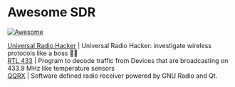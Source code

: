 Awesome SDR
==========================
[![Awesome](https://cdn.rawgit.com/sindresorhus/awesome/d7305f38d29fed78fa85652e3a63e154dd8e8829/media/badge.svg)](https://github.com/wasabeef/awesome-android-ui)

[Universal Radio Hacker](https://github.com/jopohl/urh) | Universal Radio Hacker: investigate wireless protocols like a boss 📡😎 <br/>
[RTL 433](https://github.com/merbanan/rtl_433) | Program to decode traffic from Devices that are broadcasting on 433.9 MHz like temperature sensors <br />
[QQRX](https://github.com/csete/gqrx) | Software defined radio receiver powered by GNU Radio and Qt. <br/>

